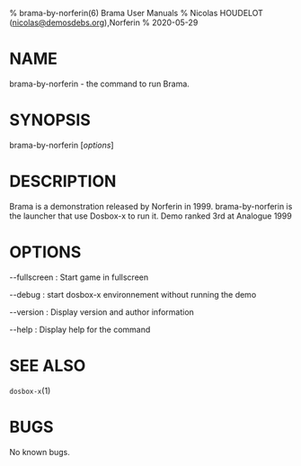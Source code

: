% brama-by-norferin(6) Brama User Manuals
% Nicolas HOUDELOT (nicolas@demosdebs.org),Norferin
% 2020-05-29

# NAME
brama-by-norferin - the command to run Brama.

# SYNOPSIS
brama-by-norferin [*options*]

# DESCRIPTION
Brama is a demonstration released by Norferin in 1999.
brama-by-norferin is the launcher that use Dosbox-x to run it.
Demo ranked 3rd at Analogue 1999

# OPTIONS
\--fullscreen
:   Start game in fullscreen

\--debug
:   start dosbox-x environnement without running the demo

\--version
:   Display version and author information

\--help
:   Display help for the command

# SEE ALSO
`dosbox-x`(1)

# BUGS
No known bugs.
